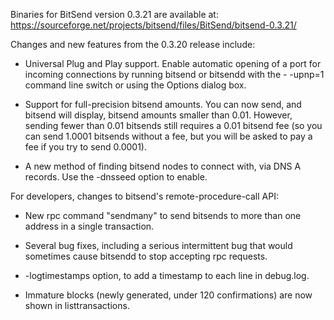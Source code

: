 Binaries for BitSend version 0.3.21 are available at:
  https://sourceforge.net/projects/bitsend/files/BitSend/bitsend-0.3.21/

Changes and new features from the 0.3.20 release include:

* Universal Plug and Play support.  Enable automatic opening of a port for incoming connections by running bitsend or bitsendd with the - -upnp=1 command line switch or using the Options dialog box.

* Support for full-precision bitsend amounts.  You can now send, and bitsend will display, bitsend amounts smaller than 0.01.  However, sending fewer than 0.01 bitsends still requires a 0.01 bitsend fee (so you can send 1.0001 bitsends without a fee, but you will be asked to pay a fee if you try to send 0.0001).

* A new method of finding bitsend nodes to connect with, via DNS A records. Use the -dnsseed option to enable.

For developers, changes to bitsend's remote-procedure-call API:

* New rpc command "sendmany" to send bitsends to more than one address in a single transaction.

* Several bug fixes, including a serious intermittent bug that would sometimes cause bitsendd to stop accepting rpc requests. 

* -logtimestamps option, to add a timestamp to each line in debug.log.

* Immature blocks (newly generated, under 120 confirmations) are now shown in listtransactions.

